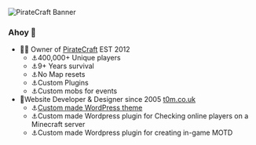 ![PirateCraft Banner](https://i.imgur.com/KNRGY05.gif)

### Ahoy 👋

- 🏴‍☠️ Owner of [PirateCraft](https://piratemc.com) EST 2012
  - ⚓400,000+ Unique players
  - ⚓9+ Years survival
  - ⚓No Map resets
  - ⚓Custom Plugins
  - ⚓Custom mobs for events
- 🦜Website Developer & Designer since 2005 [t0m.co.uk](https://t0m.co.uk)
   - ⚓[Custom made WordPress theme](https://piratemc.com/2018/09/05/website-redesign/)
   - ⚓Custom made Wordpress plugin for Checking online players on a Minecraft server
   - ⚓Custom made Wordpress plugin for creating in-game MOTD
